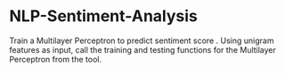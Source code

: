 # NLP-Sentiment-Analysis
Train a Multilayer Perceptron to predict sentiment score . Using unigram features as input, call the training and testing functions for the Multilayer Perceptron from the tool. 
